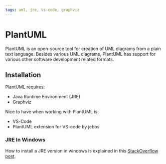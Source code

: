 ```yaml
---
tags: uml, jre, vs-code, graphviz
---
```

# PlantUML

PlantUML is an open-source tool for creation of UML diagrams from a plain text language. Besides various UML diagrams, PlantUML has support for various other software development related formats.

## Installation

PlantUML requires:

- Java Runtime Environment (JRE)
- Graphviz

Nice to have when working with PlantUML is:

- VS-Code
- PlantUML extension for VS-code by jebbs

### JRE In Windows

How to install a JRE version in windows is explained in this [StackOverflow post](https://stackoverflow.com/questions/52511778/how-to-install-openjdk-11-on-windows).
